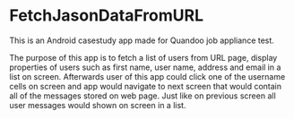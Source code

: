 # FetchJasonDataFromURL

This is an Android casestudy app made for Quandoo job appliance test.

The purpose of this app is to fetch a list of users from URL page, display properties of users such as first name, user name, address and email in a list on screen.
Afterwards user of this app could click one of the username cells on screen and app would navigate to next screen that would contain all of the messages stored on web page.
Just like on previous screen all user messages would shown on screen in a list. 
